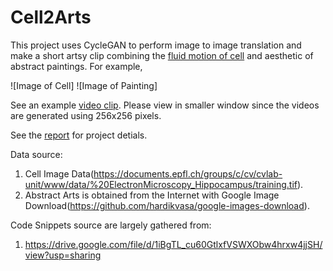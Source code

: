 # Cell2Arts
This project uses CycleGAN to perform image to image translation and make a short artsy clip combining the [fluid motion of cell](https://drive.google.com/file/d/1BMKixrCCqmxqJJ6VJxF7zu1KJyetjE2w/view?usp=sharing) and aesthetic of abstract paintings. For example,

![Image of Cell]
![Image of Painting]


See an example [video clip](https://drive.google.com/file/d/1iBgTL_cu60GtlxfVSWXObw4hrxw4jjSH/view?usp=sharing). Please view in smaller window since the videos are generated using 256x256 pixels.

See the [report](https://docs.google.com/document/d/1c-tMGg52UeaOi2xyilOuW7Vp3kLkTD1hvgQzjMHomK4/edit?usp=sharing) for project detials.

Data source: 
1. Cell Image Data(https://documents.epfl.ch/groups/c/cv/cvlab-unit/www/data/%20ElectronMicroscopy_Hippocampus/training.tif).
2. Abstract Arts is obtained from the Internet with Google Image Download(https://github.com/hardikvasa/google-images-download). 

Code Snippets source are largely gathered from: 
1) https://drive.google.com/file/d/1iBgTL_cu60GtlxfVSWXObw4hrxw4jjSH/view?usp=sharing
